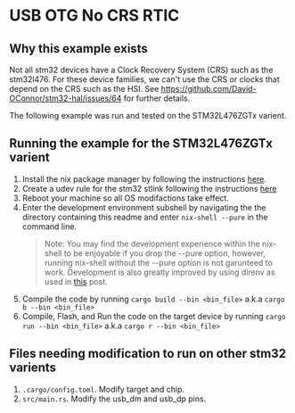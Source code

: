 # USB OTG No CRS RTIC
## Why this example exists
Not all stm32 devices have a Clock Recovery System (CRS) such as the stm32l476.
For these device families, we can't use the CRS or clocks that depend on the
CRS such as the HSI. See
https://github.com/David-OConnor/stm32-hal/issues/64 for further details.

The following example was run and tested on the STM32L476ZGTx varient.

## Running the example for the STM32L476ZGTx varient
1. Install the nix package manager by following the instructions [here](https://nixos.org/download.html).
2. Create a udev rule for the stm32 stlink following the instructions [here](https://docs.rust-embedded.org/discovery/f3discovery/03-setup/linux.html#create-etcudevrulesd99-openocdrules)
3. Reboot your machine so all OS modifactions take effect.
4. Enter the development environment subshell by navigating the the directory
   containing this readme and enter `nix-shell --pure` in the command line.
   > Note: You may find the development experience within the nix-shell to be
   > enjoyable if you drop the --pure option, however, running nix-shell without
   > the --pure option is not garunteed to work. Development is also greatly
   > improved by using direnv as used in [this](https://nix.dev/tutorials/declarative-and-reproducible-developer-environments?highlight=direnv#direnv-automatically-activating-the-environment-on-directory-change) post.
5. Compile the code by running `cargo build --bin <bin_file>` a.k.a `cargo b
   --bin <bin_file>`
6. Compile, Flash, and Run the code on the target device by running `cargo run
   --bin <bin_file>`
   a.k.a `cargo r --bin <bin_file>`

## Files needing modification to run on other stm32 varients
1. `.cargo/config.toml`. Modify target and chip.
2. `src/main.rs`. Modify the usb_dm and usb_dp pins.
